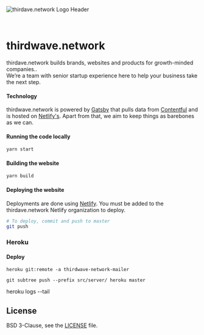 ![thirdave.network Logo Header](https://res.cloudinary.com/narative/image/upload/v1554161802/home-meta.jpg)

<br />

# thirdwave.network

thirdave.network builds brands, websites and products for growth-minded companies.. <br />
We’re a team with senior startup experience here to help your business take the next step.

#### Technology

thirdwave.network is powered by [Gatsby](gatsbyjs.org) that pulls data from [Contentful](https://www.contentful.com) and is hosted on [Netlify's](https://netlify.com). Apart from that, we aim to keep things as barebones as we can.

#### Running the code locally

```sh
yarn start
```

#### Building the website

```sh
yarn build
```

#### Deploying the website

Deployments are done using [Netlify](https://app.netlify.com/). You must be added to the thirdave.network Netlify organization to deploy.

```sh
# To deploy, commit and push to master
git push
```

### Heroku

#### Deploy

```heroku git:remote -a thirdwave-network-mailer```

```git subtree push --prefix src/server/ heroku master```

heroku logs --tail

## License

BSD 3-Clause, see the [LICENSE](./LICENSE) file.
